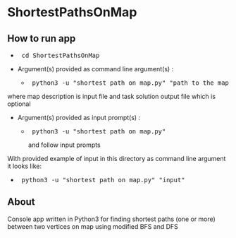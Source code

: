 # ShortestPathsOnMap

## How to run app

- <pre> cd ShortestPathsOnMap </pre>
- Argument(s) provided as command line argument(s) :
	- <pre> python3 -u "shortest_path_on_map.py" "path_to_the_map_description_file" "path_to_task_solution_file"</pre>

where map description is input file and task solution output file which is optional
- Argument(s) provided as input prompt(s) : 
	- <pre> python3 -u "shortest_path_on_map.py" </pre>
	     and follow input prompts

With provided example of input in this directory as command line argument it looks like:

- <pre> python3 -u "shortest_path_on_map.py" "input" </pre>

## About

Console app written in Python3 for finding shortest paths (one or more) between two vertices on map using modified BFS and DFS
